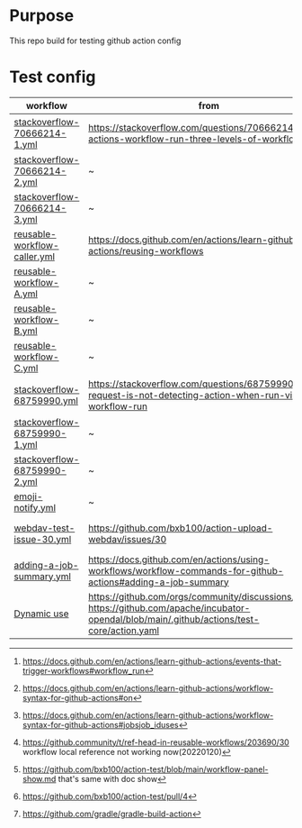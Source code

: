 # Purpose
This repo build for testing github action config

# Test config
| workflow | from | function |
| --- | --- | --- |
|[stackoverflow-70666214-1.yml](https://github.com/bxb100/action-test/blob/main/.github/workflows/stackoverflow-70666214-1.yml)| https://stackoverflow.com/questions/70666214/github-actions-workflow-run-three-levels-of-workflows | workflow_run event trigger run[^1][^2]  |
|[stackoverflow-70666214-2.yml](https://github.com/bxb100/action-test/blob/main/.github/workflows/stackoverflow-70666214-2.yml)| ~ | ~ |
|[stackoverflow-70666214-3.yml](https://github.com/bxb100/action-test/blob/main/.github/workflows/stackoverflow-70666214-1.yml)| ~ | ~ |
|[reusable-workflow-caller.yml](https://github.com/bxb100/action-test/blob/main/.github/workflows/reusable-workflow-caller.yml)| https://docs.github.com/en/actions/learn-github-actions/reusing-workflows | reusing workflow[^3][^6] |
|[reusable-workflow-A.yml](https://github.com/bxb100/action-test/blob/main/.github/workflows/reusable-workflow-A.yml)| ~ | output |
|[reusable-workflow-B.yml](https://github.com/bxb100/action-test/blob/main/.github/workflows/reusable-workflow-B.yml)| ~ | input |
|[reusable-workflow-C.yml](https://github.com/bxb100/action-test/blob/main/.github/workflows/reusable-workflow-C.yml)| ~ | deploy[^4] |
|[stackoverflow-68759990.yml](https://github.com/bxb100/action-test/blob/main/.github/workflows/stackoverflow-68759990.yml)| https://stackoverflow.com/questions/68759990/pull-request-is-not-detecting-action-when-run-via-workflow-run | PR check using reusing way[^5]|
|[stackoverflow-68759990-1.yml](https://github.com/bxb100/action-test/blob/main/.github/workflows/stackoverflow-68759990-1.yml)| ~ | ~ |
|[stackoverflow-68759990-2.yml](https://github.com/bxb100/action-test/blob/main/.github/workflows/stackoverflow-68759990-2.yml)| ~ | workflow_run test |
|[emoji-notify.yml](https://github.com/bxb100/action-test/blob/main/.github/workflows/emoji-notify.yml)| ~ | test notify emoji style|
|[webdav-test-issue-30.yml](https://github.com/bxb100/action-test/blob/main/.github/workflows/webdav-test-issue-30.yml)| https://github.com/bxb100/action-upload-webdav/issues/30 | test github action blob path |
|[adding-a-job-summary.yml](https://github.com/bxb100/action-test/blob/main/.github/workflows/adding-a-job-summary.yml)|https://docs.github.com/en/actions/using-workflows/workflow-commands-for-github-actions#adding-a-job-summary| add job summary[^7] |
| [Dynamic use](https://github.com/bxb100/action-test/blob/main/.github/workflows/dynamic-workflow.yaml) | <https://github.com/orgs/community/discussions/45342> <br/><https://github.com/apache/incubator-opendal/blob/main/.github/actions/test-core/action.yaml> | dynamic use action |







[^1]: https://docs.github.com/en/actions/learn-github-actions/events-that-trigger-workflows#workflow_run
[^2]: https://docs.github.com/en/actions/learn-github-actions/workflow-syntax-for-github-actions#on
[^3]: https://docs.github.com/en/actions/learn-github-actions/workflow-syntax-for-github-actions#jobsjob_iduses
[^4]: https://github.com/bxb100/action-test/blob/main/workflow-panel-show.md that's same with doc show
[^5]: https://github.com/bxb100/action-test/pull/4
[^6]: https://github.community/t/ref-head-in-reusable-workflows/203690/30 workflow local reference not working now(20220120)
[^7]: https://github.com/gradle/gradle-build-action
